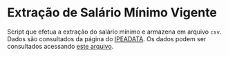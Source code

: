 # Extração de Salário Mínimo Vigente

Script que efetua a extração do salário mínimo e armazena em arquivo `csv`. Dados são consultados da página do [IPEADATA](http://www.ipeadata.gov.br/ExibeSerie.aspx?stub=1&serid1739471028=1739471028). Os dados podem ser consultados acessando [este arquivo](./salario_minimo_historico.csv).
